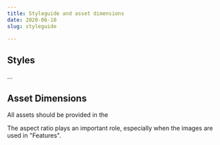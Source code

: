 ```yaml
---
title: Styleguide and asset dimensions
date: 2020-06-10
slug: styleguide

---
```

## Styles

...

## Asset Dimensions

All assets should be provided in the 

The aspect ratio plays an important role, especially when the images are used in "Features".